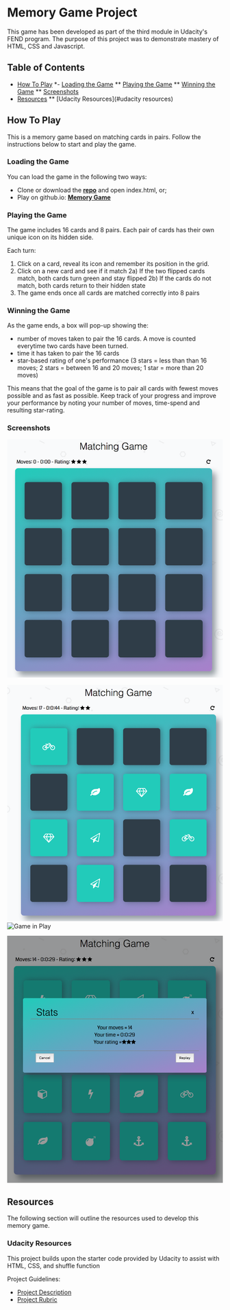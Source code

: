 # Memory Game Project

This game has been developed as part of the third module in Udacity's FEND program. The purpose of this project was to demonstrate mastery of HTML, CSS and Javascript. 

## Table of Contents

* [How To Play](#howtoplay)
*- [Loading the Game](#loadingthegame)
** [Playing the Game](#playingthegame)
** [Winning the Game](#winningthegame)
** [Screenshots](#screenshots)
* [Resources](#resources)
** [Udacity Resources](#udacity resources)

## How To Play 
This is a memory game based on matching cards in pairs. 
Follow the instructions below to start and play the game. 

### Loading the Game
You can load the game in the following two ways:

- Clone or download the **[repo](https://github.com/sarah-maris/memory-game.git)** and open index.html, or;
- Play on github.io: **[Memory Game](https://sarah-maris.github.io/pokematch/)**


### Playing the Game
The game includes 16 cards and 8 pairs. Each pair of cards has their own unique icon on its hidden side. 

Each turn: 
1) Click on a card, reveal its icon and remember its position in the grid. 
2) Click on a new card and see if it match
	2a) If the two flipped cards match, both cards turn green and stay flipped
	2b) If the cards do not match, both cards return to their hidden state
3) The game ends once all cards are matched correctly into 8 pairs

### Winning the Game
As the game ends, a box will pop-up showing the: 

- number of moves taken to pair the 16 cards. A move is counted everytime two cards have been turned.  
- time it has taken to pair the 16 cards
- star-based rating of one's performance (3 stars = less than than 16 moves; 2 stars = between 16 and 20 moves; 1 star = more than 20 moves)

This means that the goal of the game is to pair all cards with fewest moves possible and as fast as possible. Keep track of your progress and improve your performance by noting your number of moves, time-spend and resulting star-rating. 


### Screenshots
![Start Screen](screenshots/start-screen.png "start screen")

![Game in Play](screenshots/game-board.png "Game Board") ![Game in Play](screenshots/play.png "Game in play")

![Win Screen](screenshots/win-screen.png "win screen")


## Resources
The following section will outline the resources used to develop this memory game.

### Udacity Resources
This project builds upon the starter code provided by Udacity to assist with HTML, CSS, and shuffle function

Project Guidelines:
- [Project Description](https://classroom.udacity.com/nanodegrees/nd016beta/parts/45080fba-9129-4bd9-869f-548be080accf/modules/677caa06-55d6-444e-a853-08627c5516a7/lessons/4227cbf4-f6ce-4798-a7e5-b1ce3b9e7c33/concepts/0a38769e-8e23-4e3f-9482-d8d1aa80fbb6)
- [Project Rubric](https://review.udacity.com/#!/rubrics/591/view)


